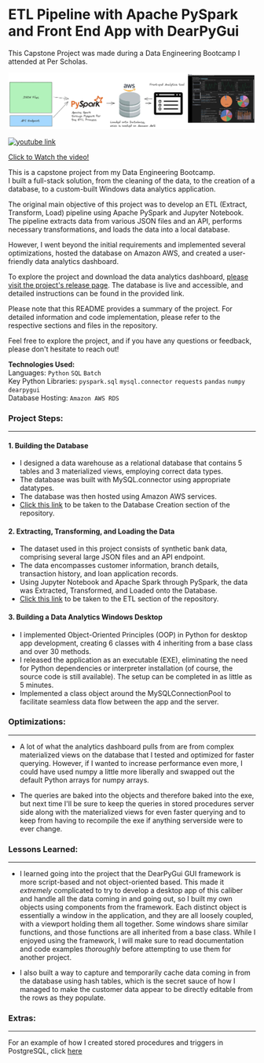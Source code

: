 # ETL Pipeline with Apache PySpark and Front End App with DearPyGui

This Capstone Project was made during a Data Engineering Bootcamp I attended at Per Scholas.

![Entire Process](./main/ETL%20Process/Jupyter%20Notebook/images/ETL%20Process.png)

<div>
  <a href="https://youtu.be/p48iFH-Ysb0">
    <img src="https://clipart.info/images/ccovers/1590430652red-youtube-logo-png-xl.png" width=100px alt="youtube link">  
    <p>Click to Watch the video!</p>
  </a>
</div>



This is a capstone project from my Data Engineering Bootcamp. <br>
I built a full-stack solution, from the cleaning of the data, to the creation of a database, to a custom-built Windows data analytics application.

The original main objective of this project was to develop an ETL (Extract, Transform, Load) pipeline using Apache PySpark and Jupyter Notebook. The pipeline extracts data from various JSON files and an API, performs necessary transformations, and loads the data into a local database. 

However, I went beyond the initial requirements and implemented several optimizations, hosted the database on Amazon AWS, and created a user-friendly data analytics dashboard.

To explore the project and download the data analytics dashboard, [please visit the project's release page](https://github.com/The-Captain-William/Per-Scholas-Capstone/releases/tag/v1.3). The database is live and accessible, and detailed instructions can be found in the provided link.

Please note that this README provides a summary of the project. For detailed information and code implementation, please refer to the respective sections and files in the repository.

Feel free to explore the project, and if you have any questions or feedback, please don't hesitate to reach out!

**Technologies Used:** <br>
Languages: `Python` `SQL` `Batch`<br>
Key Python Libraries: `pyspark.sql` `mysql.connector` `requests` `pandas` `numpy` `dearpygui` <br>
Database Hosting: `Amazon AWS RDS`


  
### Project Steps:
---

#### 1. Building the Database
- I designed a data warehouse as a relational database that contains 5 tables and 3 materialized views, employing correct data types.
- The database was built with MySQL.connector using appropriate datatypes.
- The database was then hosted using Amazon AWS services.
- [Click this link](https://github.com/The-Captain-William/Per-Scholas-Capstone/blob/main/main/ETL%20Process/Jupyter%20Notebook/ETL_Part_1_building_the_database.ipynb) to be taken to the Database Creation section of the repository. 

#### 2. Extracting, Transforming, and Loading the Data 
- The dataset used in this project consists of synthetic bank data, comprising several large JSON files and an API endpoint.
- The data encompasses customer information, branch details, transaction history, and loan application records.
- Using Jupyter Notebook and Apache Spark through PySpark, the data was Extracted, Transformed, and Loaded onto the Database.
- [Click this link](https://github.com/The-Captain-William/Per-Scholas-Capstone/blob/main/main/ETL%20Process/Jupyter%20Notebook/ETL_Part_2_The_ETL_Process.ipynb) to be taken to the ETL section of the repository.

#### 3. Building a Data Analytics Windows Desktop 
- I implemented Object-Oriented Principles (OOP) in Python for desktop app development, creating 6 classes with 4 inheriting from a base class and over 30 methods.
- I released the application as an executable (EXE), eliminating the need for Python dependencies or interpreter installation (of course, the source code is still available). The setup can be completed in as little as 5 minutes.
- Implemented a class object around the MySQLConnectionPool to facilitate seamless data flow between the app and the server.


### Optimizations:
---
- A lot of what the analytics dashboard pulls from are from complex materialized views on the database that I tested and optimized for faster querying. 
However, if I wanted to increase performance even more, I could have used numpy a little more liberally and swapped out the default Python arrays for numpy arrays.

- The queries are baked into the objects and therefore baked into the exe, but next time I'll be sure to keep the queries in stored procedures server side along with
the materialized views for even faster querying and to keep from having to recompile the exe if anything serverside were to ever change.

### Lessons Learned:
---
- I learned going into the project that the DearPyGui GUI framework is more script-based and not object-oriented based. 
This made it *extremely* complicated to try to develop a desktop app of this caliber and handle all the data coming in and going out, so I built my own objects
using components from the framework. Each distinct object is essentially a window in the application, and they are all loosely coupled, with a viewport holding them all together.
Some windows share similar functions, and those functions are all inherited from a base class. While I enjoyed using the framework, I will make sure to read documentation and code examples *thoroughly*
before attempting to use them for another project.

- I also built a way to capture and temporarily cache data coming in from the database using hash tables, which is the secret sauce of how I managed to make the customer data appear to be directly editable from the rows as they populate.

### Extras:
---
For an example of how I created stored procedures and triggers in PostgreSQL, click <a href='https://github.com/The-Captain-William/stored-procedures-and-triggers-psql'>here</a>




